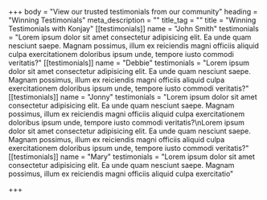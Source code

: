 +++
body = "View our trusted testimonials from our community"
heading = "Winning Testimonials"
meta_description = ""
title_tag = ""
title = "Winning Testimonials with Konjay"
[[testimonials]]
name = "John Smith"
testimonials = "Lorem ipsum dolor sit amet consectetur adipisicing elit. Ea unde quam nesciunt saepe. Magnam possimus, illum ex reiciendis magni officiis aliquid culpa exercitationem doloribus ipsum unde, tempore iusto commodi veritatis?"
[[testimonials]]
name = "Debbie"
testimonials = "Lorem ipsum dolor sit amet consectetur adipisicing elit. Ea unde quam nesciunt saepe. Magnam possimus, illum ex reiciendis magni officiis aliquid culpa exercitationem doloribus ipsum unde, tempore iusto commodi veritatis?"
[[testimonials]]
name = "Jonny"
testimonials = "Lorem ipsum dolor sit amet consectetur adipisicing elit. Ea unde quam nesciunt saepe. Magnam possimus, illum ex reiciendis magni officiis aliquid culpa exercitationem doloribus ipsum unde, tempore iusto commodi veritatis?\nLorem ipsum dolor sit amet consectetur adipisicing elit. Ea unde quam nesciunt saepe. Magnam possimus, illum ex reiciendis magni officiis aliquid culpa exercitationem doloribus ipsum unde, tempore iusto commodi veritatis?"
[[testimonials]]
name = "Mary"
testimonials = "Lorem ipsum dolor sit amet consectetur adipisicing elit. Ea unde quam nesciunt saepe. Magnam possimus, illum ex reiciendis magni officiis aliquid culpa exercitatio"

+++

